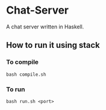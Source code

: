 # Chat-Server

A chat server written in Haskell.

## How to run it using stack

### To compile
 ```bash compile.sh```

### To run
 ```bash run.sh <port>```


